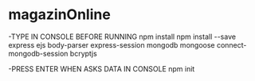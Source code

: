 ﻿# magazinOnline 
-TYPE IN CONSOLE BEFORE RUNNING
npm install
npm install --save express ejs body-parser express-session mongodb mongoose connect-mongodb-session bcryptjs

-PRESS ENTER WHEN ASKS DATA IN CONSOLE
npm init
